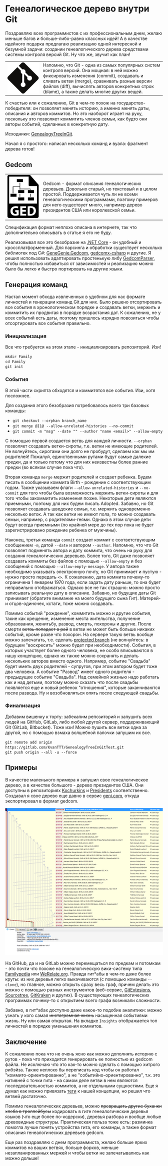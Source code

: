# Генеалогическое дерево внутри Git

Поздравляю всех программистов с их профессиональным днем, желаю меньше багов и
больше-либо-равно классных идей! А в качестве идейного подарка предлагаю
реализацию одной интересной и безумной задачи: создании генеалогического
дерева средствами системы контроля версий Git. Ну что же, звучит как план!

<table>
  <tr>
    <td width=100><img src=Git.svg ></td>
    <td>Напомню, что Git - одна из самых популярных систем контроля версий. Она
      мощная: в ней можно фиксировать изменения (commit), создавать и сливать ветви
      (merge), сравнивать разные версии файлов (diff), вычислять авторов конкретных
      строк (blame), а также делать многие других вещей.</td>
  </tr>
</table>

К счастью или к сожалению, Git в чем-то похож на государство-победителя: он
позволяет менять историю, а именно менять даты, описания и авторов коммитов.
Но это наоборот играет на руку, поскольку это позволяет коммитить членов семьи,
как будто они авторы событий, сделанных в конкретную дату.

Исходники: [GenealogyTreeInGit](https://github.com/KvanTTT/GenealogyTreeInGit.git).

<cut>

Начал я с простого: написал несколько команд и вуала: фрагмент дерева готов!

## Gedcom

<table>
  <tr>
    <td width=100><img src=Gedcom.svg ></td>
    <td>Gedcom - формат описания генеалогических деревьев. Довольно старый, но
        текстовый и в целом простой. Поддерживается чуть ли не всеми
        генеалогическими программами, поэтому примеров для него существует много,
        например дерево президентов США или королевской семьи.</td>
  </tr>
</table>

Спецификация формат неплохо описана в интернете, так что дополнительно описывать
в статье я его не буду.

Реализовывал все это безобразие на [.NET Core](https://www.microsoft.com/net/learn/get-started-with-dotnet-tutorial) -
он удобный и кроссплатформенный. Для парсинга и обработки существует несколько
библиотек под C#: [GeneGenie.Gedcom](https://github.com/TheGeneGenieProject/GeneGenie.Gedcom),
[gedcomx-csharp](https://github.com/FamilySearch/gedcomx-csharp) и другие.
Я решил использовать адаптировать простенькую либу [GedcomParser](https://github.com/jaklithn/GedcomParser),
чтобы полностью избавиться от зависимостей и реализацию можно было бы легко и
быстро портировать на другие языки.

## Генерация команд

Настал момент обхода извлеченных в удобном для нас формате личностей и генерации
команд Git для них. Было решено отсортировать все события в хронологическом
порядке и создавать ветки, мержить и коммитить их продвигая в порядке возрастания
дат. К сожалению, не у всех событий есть даты, поэтому пришлось изрядно повозиться
чтобы отсортировать все события правильно.

### Инициализация

Все что требуется на этом этапе - инициализировать репозиторий. Изи!

```
mkdir Family
cd Family
git init
```

### События

В этой части скрипта обходятся и коммитятся все события. Изи, хотя посложнее.

Для создания этого безобразия потребовалось всего три базовых команды:

* `git checkout --orphan branch_name`
* `git merge @I1@ --allow-unrelated-histories --no-commit`
* `git commit -m "msg" --date "" --author "name <email>" --allow-empty`

С помощью первой создается ветвь для каждой личности. `--orphan` позволяет
создавать ветки-сироты, т.е. ветки не имеющие родителей. Не волнуйтесь, сиротами
они долго не пробудут, сделаем как мы им родителей! Пожалуй, единственными рутами
будут самые далекие предки, да и только потому что для них неизвестны более ранние
предки (во всяком случае пока что).

Вторая команда `merge` мержит родителей и создает ребенка. Будем писать в сообщении
коммита Birth - рождение с соответствующим годом. Также указываем флаги
`--allow-unrelated-histories` и `--no-commit` для того чтобы была возможность
мержить ветки-сироты и для того чтобы закоммитить изменения позже.
Некоторые дети являются приемными, поэтому для них будем писать Adopted.
Забавно, но Git позволяет создавать шведские семьи, т.е. мержить одновременно
несколько веток. А так как ветки не имеют пола, то можно создавать семьи,
например, с родителями-геями. Однако в этом случае дети будут всегда приемными
(по крайней мере до тех пор пока не будет зарегистрировано рождение ребенка от мужчины).

Наконец, третья команда `commit` создает коммит с соответствующим сообщением `-m`,
датой `--date` и автором `--author`. Напомню, что что Git позволяет подменять автора
и дату коммита, что очень на руку для создания генеалогических деревьев.
Более того, Git даже позволяет создавать коммиты без файлов с помощью
`--allow-empty` и без сообщений с помощью `--allow-empty-message`. У автора также
необходимо указывать электронную почту, но Git принимает и пустую - нужно просто
передать `<>`. К сожалению, дата коммита почему-то ограничена 1 январем 1970 года,
если задать дату раньше, то она будет неправильно отображаться.
Однако все не так страшно: можно просто записывать реальную дату в описание.
Забавно, но будущие даты Git принимает (обратите внимание на моего будущего сына
Гит). Матерей- и отцов-одиночек, кстати, тоже можно создавать.

Помимо событий "рождение", коммитить можно и другие события, такие как крещение,
изменение места жительства, получение образования, женитьбу, развод, смерть,
похороны и другие. После смерти ~~ветвь попадает в рай~~ в ветви не может
быть больше никаких событий, кроме разве что похорон. На сервере такую ветвь вообще
можно запечатать, т.е. сделать [protected branch](https://help.github.com/articles/about-protected-branches/)
(не волнуйтесь: в будущем "воскресить" можно будет при необходимости).
События, в которых участвует более одного человека, не особо вписываются в нашу
концепцию, однако их также можно сохранять и делать нескольких авторов вместо одного.
Например, событие "Свадьба" будет иметь двух родителей - супругов, при этом автором
будет тоже два человека. А событие "Развод" имеет одного родителя - предыдущее
событие "Свадьба". Над семейной жизнью надо работать как и над детьми, поэтому
можно сказать что после свадьбы появляется еще и новый ребенок "отношения",
которые заканчиваются после развода. Ну и возобновляться опять после следующей
свадьбы.

### Финализация

Добавим вишенку к торту: забекапим репозиторий и запушить всех людей на GitHub,
GitLab, либо любой другой сервер, поддерживающий Git (GitLab, Bitbucket).
Тоже изи! Можно пушить все ветки одна за другой, но с помощью взмаха волшебной
палочки запушим их все.

```
git remote add origin https://gitlab.com/KvanTTT/GenealogyTreeInGitTest.git
git push origin --all -u --force
```

## Примеры

В качестве маленького примера я запушил свое генеалогическое дерево, а в качестве
большого - дерево президентов США. Они доступны в репозиториях
[Kochurkins](https://github.com/KvanTTT/Kochurkins.git) и
[Presidents](https://github.com/KvanTTT/Presidents.git) соответственно. Создавал
я свое дерево еще давно в сервис [geni.com](geni.com), откуда экспортировал в формат
gedcom.

![Presidents](Presidents.png)

На GitHub, да и на GitLab можно перемещаться по предкам и потомкам - это почти
что похоже на генеалогическую вики-систему типа [Familypedia](http://familypedia.wikia.com)
или [WeRelate.org](https://www.werelate.org). Правда гит*абы в чем-то даже более
круты: из них деревья легко выкачиваются (с помощью команды `--clone`),
но главное, можно открыть сразу весь граф, причем делать это можно с помощью
разных инструментов (веб-сервис, [GitExtesions](https://gitextensions.github.io/),
[Sourcetree](https://www.sourcetreeapp.com/),
[GitKraken](https://www.gitkraken.com/)
и других). В существующих генеалогических программах почему-то с открытием
всего графа возникали сложности.

Забавно, в гит*абах доступно даже какое-то подобие аналитики: можно узнать у кого
самая ~~инстаграмная жизнь~~ насыщенная событиями жизнь. Ну или самая открытая.
На вкладке `Insights` отображается топ личностей в порядке уменьшения коммитов.

## Заключение

К сожалению пока что не очень ясно как можно дополнять историю с рутов - пока что
приходится генерировать ее полностью из gedcom файла. Не исключаю что это
как-то можно сделать с помощью хитрого рибэйза. Также неплохо бы переписать код
чтобы он работал "коммито-ориентированно", а не "событийно-ориентированно", т.к.
это нативней с точки гита - на самом деле ветви в нем являются последовательностью
коммитов, а не отдельными сущностями. Еще я думал как можно привязать
[теги](https://git-scm.com/book/ru/v1/%D0%9E%D1%81%D0%BD%D0%BE%D0%B2%D1%8B-Git-%D0%A0%D0%B0%D0%B1%D0%BE%D1%82%D0%B0-%D1%81-%D0%BC%D0%B5%D1%82%D0%BA%D0%B0%D0%BC%D0%B8)
к нашей концепции, но решил что ветвей достаточно.

Помимо генеалогических деревьев, можно ~~превращать другие буханки хлеба в троллейбусы~~
кодировать в гите генеалогические деревья языков (что еще более по-кодерски),
деревья разбора и вообще любые древовидные структуры. Практическая польза тоже есть:
разминка помогла лучше понять устройства гита, его команды, а также формат описания
генеалогических деревьев gedcom.

Еще раз поздравляю с днем программиста, желаю больше ярких коммитов на ваших
ветвях, больше форков, меньше незапланированных мержей и чтобы ветки не
запечатывались как можно дольше!